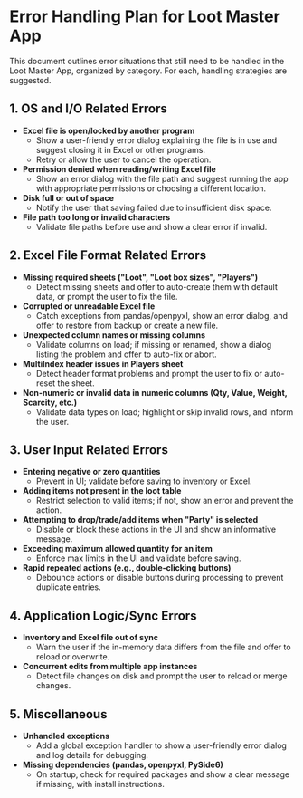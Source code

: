 # Error Handling Plan for Loot Master App

This document outlines error situations that still need to be handled in the Loot Master App, organized by category. For each, handling strategies are suggested.

## 1. OS and I/O Related Errors
- **Excel file is open/locked by another program**
  - Show a user-friendly error dialog explaining the file is in use and suggest closing it in Excel or other programs.
  - Retry or allow the user to cancel the operation.
- **Permission denied when reading/writing Excel file**
  - Show an error dialog with the file path and suggest running the app with appropriate permissions or choosing a different location.
- **Disk full or out of space**
  - Notify the user that saving failed due to insufficient disk space.
- **File path too long or invalid characters**
  - Validate file paths before use and show a clear error if invalid.

## 2. Excel File Format Related Errors
- **Missing required sheets ("Loot", "Loot box sizes", "Players")**
  - Detect missing sheets and offer to auto-create them with default data, or prompt the user to fix the file.
- **Corrupted or unreadable Excel file**
  - Catch exceptions from pandas/openpyxl, show an error dialog, and offer to restore from backup or create a new file.
- **Unexpected column names or missing columns**
  - Validate columns on load; if missing or renamed, show a dialog listing the problem and offer to auto-fix or abort.
- **MultiIndex header issues in Players sheet**
  - Detect header format problems and prompt the user to fix or auto-reset the sheet.
- **Non-numeric or invalid data in numeric columns (Qty, Value, Weight, Scarcity, etc.)**
  - Validate data types on load; highlight or skip invalid rows, and inform the user.

## 3. User Input Related Errors
- **Entering negative or zero quantities**
  - Prevent in UI; validate before saving to inventory or Excel.
- **Adding items not present in the loot table**
  - Restrict selection to valid items; if not, show an error and prevent the action.
- **Attempting to drop/trade/add items when "Party" is selected**
  - Disable or block these actions in the UI and show an informative message.
- **Exceeding maximum allowed quantity for an item**
  - Enforce max limits in the UI and validate before saving.
- **Rapid repeated actions (e.g., double-clicking buttons)**
  - Debounce actions or disable buttons during processing to prevent duplicate entries.

## 4. Application Logic/Sync Errors
- **Inventory and Excel file out of sync**
  - Warn the user if the in-memory data differs from the file and offer to reload or overwrite.
- **Concurrent edits from multiple app instances**
  - Detect file changes on disk and prompt the user to reload or merge changes.

## 5. Miscellaneous
- **Unhandled exceptions**
  - Add a global exception handler to show a user-friendly error dialog and log details for debugging.
- **Missing dependencies (pandas, openpyxl, PySide6)**
  - On startup, check for required packages and show a clear message if missing, with install instructions.
